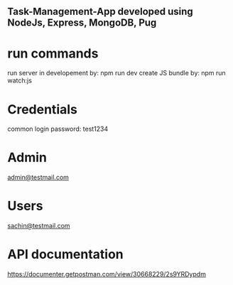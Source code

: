 ## Task-Management-App developed using NodeJs, Express, MongoDB, Pug

# run commands

run server in developement by: npm run dev
create JS bundle by: npm run watch:js

# Credentials

common login password: test1234

# Admin

admin@testmail.com

# Users

sachin@testmail.com

# API documentation

https://documenter.getpostman.com/view/30668229/2s9YRDypdm
